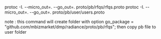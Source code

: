 <!-- protoc -I. --micro_out=. --go_out=paths=source_relative:. proto/pb/user/users.proto

protoc -I. --micro_out=. --go_out=paths=source_relative:. proto/pb/rfqs/rfqs.proto

protoc -I. --micro_out=. --go_out=. proto/pb/rfqs/rfqs.proto

protoc -I. --micro_out=. --go_out=plugins=grpc,import_path=github.com/mbizmarket/dmp/radiance:. proto/pb/user/users.proto

protoc -I. --micro_out=. --go_out=. proto/pb/user/users.proto

protoc -I proto/pb/rfqs/rfqs.proto --micro_out=. --go_out=mod_root=github.com/mbizmarket/dmp/radiance:. proto/pb/rfqs/rfqs.proto

go list -f '{{ .Dir }}' -m github.com/golang/protobuf


protoc -I proto/pb/rfqs --micro_out=. --go_out=. proto/pb/rfqs/rfqs.proto

protoc -I proto/pb/user --micro_out=. --go_out=. proto/pb/user

protoc -I chaochaogege.com/filecatcher/common/ chaogege.com/filecatcher/common/ChunkInfo.proto --go_out=chaochaogege.com/filecatcher/common/

protoc -I proto/pb/user/ proto/pb/user/users.proto --go_out=proto/pb/user/

protoc --go_out=./ proto/pb/user/users.proto

go list -m -f "{{.Dir}}" github.com/mbizmarket/dmp/radiance

protoc -I. I`go list -m -f "{{.Dir}}" github.com/mbizmarket/dmp/radiance` --micro_out=. --go_out=. proto/pb/rfqs/rfqs.proto

protoc -I. I`go list -m -f "{{.Dir}}" /github.com/mbizmarket/dmp/radiance` --go_out=. proto/pb/rfqs/rfqs.proto

go_out=mod_root=github.com/user/myproject:.


protoc -I. --micro_out=. --go_out=mod_root=github.com/mbizmarket/dmp/radiance:. proto/pb/rfqs/rfqs.proto

protoc -I. --micro_out=. --go_out=mod_root=github.com/mbizmarket/dmp/radiance:. proto/pb/user/users.proto
 -->

protoc -I. --micro_out=. --go_out=. proto/pb/rfqs/rfqs.proto
protoc -I. --micro_out=. --go_out=. proto/pb/user/users.proto


note :
this command will create folder with option go_package = "github.com/mbizmarket/dmp/radiance/proto/pb/rfqs"; 
then copy pb file to user folder